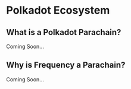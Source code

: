 # Polkadot Ecosystem

## What is a Polkadot Parachain?

Coming Soon...

## Why is Frequency a Parachain?

Coming Soon...

